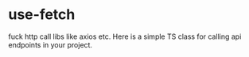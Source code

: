 # use-fetch
fuck http call libs like axios etc. Here is a simple TS class for calling api endpoints in your project.

